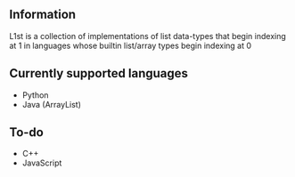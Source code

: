 ## Information

L1st is a collection of implementations of list data-types that begin indexing at 1 in languages whose builtin list/array types begin indexing at 0

## Currently supported languages

- Python
- Java (ArrayList)

## To-do

- C++
- JavaScript
